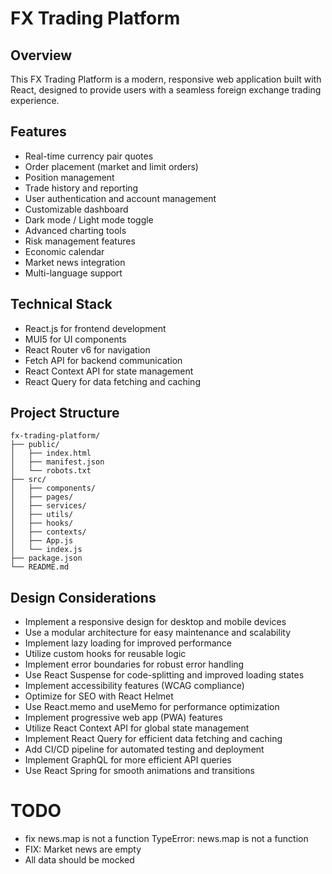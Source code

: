 # FX Trading Platform

## Overview

This FX Trading Platform is a modern, responsive web application built with
React, designed to provide users with a seamless foreign exchange trading
experience.

## Features

-   Real-time currency pair quotes
-   Order placement (market and limit orders)
-   Position management
-   Trade history and reporting
-   User authentication and account management
-   Customizable dashboard
-   Dark mode / Light mode toggle
-   Advanced charting tools
-   Risk management features
-   Economic calendar
-   Market news integration
-   Multi-language support

## Technical Stack

-   React.js for frontend development
-   MUI5 for UI components
-   React Router v6 for navigation
-   Fetch API for backend communication
-   React Context API for state management
-   React Query for data fetching and caching

## Project Structure

```
fx-trading-platform/
├── public/
│   ├── index.html
│   ├── manifest.json
│   └── robots.txt
├── src/
│   ├── components/
│   ├── pages/
│   ├── services/
│   ├── utils/
│   ├── hooks/
│   ├── contexts/
│   ├── App.js
│   └── index.js
├── package.json
└── README.md
```

## Design Considerations

-   Implement a responsive design for desktop and mobile devices
-   Use a modular architecture for easy maintenance and scalability
-   Implement lazy loading for improved performance
-   Utilize custom hooks for reusable logic
-   Implement error boundaries for robust error handling
-   Use React Suspense for code-splitting and improved loading states
-   Implement accessibility features (WCAG compliance)
-   Optimize for SEO with React Helmet
-   Use React.memo and useMemo for performance optimization
-   Implement progressive web app (PWA) features
-   Utilize React Context API for global state management
-   Implement React Query for efficient data fetching and caching
-   Add CI/CD pipeline for automated testing and deployment
-   Implement GraphQL for more efficient API queries
-   Use React Spring for smooth animations and transitions

# TODO

-   fix news.map is not a function TypeError: news.map is not a function
-   FIX: Market news are empty
-   All data should be mocked